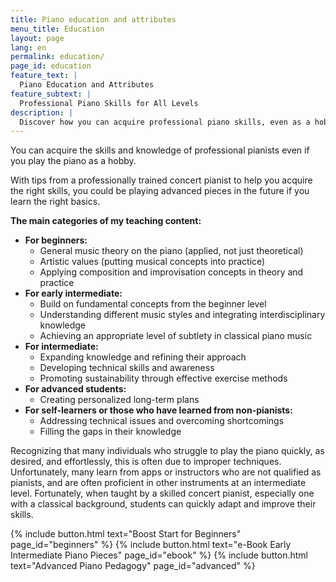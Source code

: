 ```yaml
---
title: Piano education and attributes
menu_title: Education
layout: page
lang: en
permalink: education/
page_id: education
feature_text: |
  Piano Education and Attributes
feature_subtext: |
  Professional Piano Skills for All Levels
description: |
  Discover how you can acquire professional piano skills, even as a hobbyist. Learn from an experienced concert pianist and improve your technique, from beginner level to advanced. Overcome technical challenges and fill knowledge gaps. #PianoLessons #ProfessionalTechniques
---
```


You can acquire the skills and knowledge of professional pianists even if you play the piano as a hobby. 

With tips from a professionally trained concert pianist to help you acquire the right skills, you could be playing advanced pieces in the future if you learn the right basics.

**The main categories of my teaching content:**
- **For beginners:**<br>
    - General music theory on the piano (applied, not just theoretical)
    - Artistic values (putting musical concepts into practice)
    - Applying composition and improvisation concepts in theory and practice
- **For early intermediate:**<br>
    - Build on fundamental concepts from the beginner level
    - Understanding different music styles and integrating interdisciplinary knowledge
    - Achieving an appropriate level of subtlety in classical piano music
- **For intermediate:**<br>
    - Expanding knowledge and refining their approach
    - Developing technical skills and awareness
    - Promoting sustainability through effective exercise methods
- **For advanced students:**<br>
    - Creating personalized long-term plans
- **For self-learners or those who have learned from non-pianists:**<br>
    - Addressing technical issues and overcoming shortcomings
    - Filling the gaps in their knowledge

Recognizing that many individuals who struggle to play the piano quickly, as desired, and effortlessly, this is often due to improper techniques. Unfortunately, many learn from apps or instructors who are not qualified as pianists, and are often proficient in other instruments at an intermediate level. Fortunately, when taught by a skilled concert pianist, especially one with a classical background, students can quickly adapt and improve their skills.

{% include button.html text="Boost Start for Beginners" page_id="beginners" %} {% include button.html text="e-Book Early Intermediate Piano Pieces" page_id="ebook" %} {% include button.html text="Advanced Piano Pedagogy" page_id="advanced" %}
